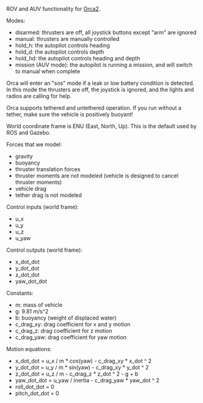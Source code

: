 ROV and AUV functionality for [Orca2](https://github.com/clydemcqueen/orca2).

Modes:
* disarmed: thrusters are off, all joystick buttons except "arm" are ignored
* manual: thrusters are manually controlled
* hold_h: the autopilot controls heading
* hold_d: the autopilot controls depth
* hold_hd: the autopilot controls heading and depth
* mission (AUV mode): the autopilot is running a mission, and will switch to manual when complete

Orca will enter an "sos" mode if a leak or low battery condition is detected.
In this mode the thrusters are off, the joystick is ignored, and the lights and radios are calling for help.

Orca supports tethered and untethered operation.
If you run without a tether, make sure the vehicle is positively buoyant!

World coordinate frame is ENU (East, North, Up).
This is the default used by ROS and Gazebo.

Forces that we model:
* gravity
* buoyancy
* thruster translation forces
* thruster moments are not modeled (vehicle is designed to cancel thruster moments)
* vehicle drag
* tether drag is not modeled

Control inputs (world frame):
* u_x
* u_y
* u_z
* u_yaw

Control outputs (world frame):
* x_dot_dot
* y_dot_dot
* z_dot_dot
* yaw_dot_dot

Constants:
* m: mass of vehicle
* g: 9.81 m/s^2
* b: buoyancy (weight of displaced water)
* c_drag_xy: drag coefficient for x and y motion
* c_drag_z: drag coefficient for z motion
* c_drag_yaw: drag coefficient for yaw motion

Motion equations:
* x_dot_dot = u_x / m * cos(yaw) - c_drag_xy * x_dot ^ 2
* y_dot_dot = u_y / m * sin(yaw) - c_drag_xy * y_dot ^ 2
* z_dot_dot = u_z / m - c_drag_z * z_dot ^ 2 - g + b
* yaw_dot_dot = u_yaw / inertia - c_drag_yaw * yaw_dot ^ 2
* roll_dot_dot = 0
* pitch_dot_dot = 0